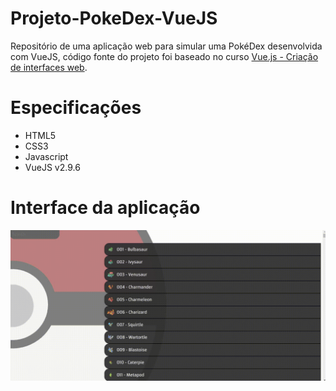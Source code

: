 # Projeto-PokeDex-VueJS
Repositório de uma aplicação web para simular uma PokéDex desenvolvida com VueJS, código fonte do projeto foi baseado no curso
[Vue.js - Criação de interfaces web](https://www.treinaweb.com.br/curso/criando-interfaces-web-com-vuejs-completo).

# Especificações
- HTML5
- CSS3
- Javascript
- VueJS v2.9.6

# Interface da aplicação
<html lang="pt-br">
<head>
</head>
<body>
	<img src="https://github.com/PauloAlves8039/Projeto-PokeDex-VueJS/blob/master/assets/gif/projeto-pokedex.gif" />
</body>
</html>

